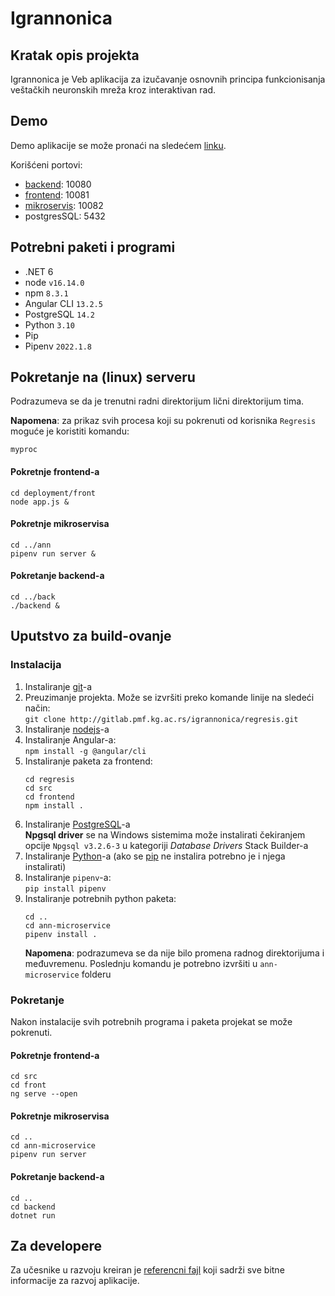 # Igrannonica

## Kratak opis projekta

Igrannonica je Veb aplikacija za izučavanje osnovnih principa funkcionisanja veštačkih neuronskih mreža kroz interaktivan
rad.

## Demo

Demo aplikacije se može pronaći na sledećem [linku](softeng.pmf.kg.ac.rs:10081).

Korišćeni portovi:
* [backend](softeng.pmf.kg.ac.rs:10080): 10080
* [frontend](softeng.pmf.kg.ac.rs:10081): 10081
* [mikroservis](softeng.pmf.kg.ac.rs:10082/docs): 10082
* postgresSQL: 5432

## Potrebni paketi i programi

* .NET 6
* node `v16.14.0`
* npm `8.3.1`
* Angular CLI `13.2.5`
* PostgreSQL `14.2`
* Python `3.10`
* Pip
* Pipenv `2022.1.8`


## Pokretanje na (linux) serveru

Podrazumeva se da je trenutni radni direktorijum lični direktorijum tima.

**Napomena**: za prikaz svih procesa koji su pokrenuti od korisnika `Regresis` moguće je koristiti komandu:
```
myproc
```

#### Pokretnje frontend-a
 ```
cd deployment/front
node app.js &
 ```

#### Pokretnje mikroservisa
 ```
cd ../ann
pipenv run server &
 ```
 
#### Pokretanje backend-a
```
cd ../back
./backend &
```

## Uputstvo za build-ovanje
### Instalacija

1. Instaliranje [git](https://git-scm.com/book/en/v2/Getting-Started-Installing-Git)-a
2. Preuzimanje projekta. Može se izvršiti preko komande linije na sledeći način:  
    `git clone http://gitlab.pmf.kg.ac.rs/igrannonica/regresis.git`
3. Instaliranje [nodejs](https://nodejs.org/dist/v16.14.0)-a
4. Instaliranje Angular-a:  
    `npm install -g @angular/cli`
3. Instaliranje paketa za frontend:  
    ```
    cd regresis
    cd src
    cd frontend
    npm install .
    ```
4. Instaliranje [PostgreSQL](https://www.postgresql.org/download)-a  
    **Npgsql driver** se na Windows sistemima može instalirati čekiranjem opcije `Npgsql v3.2.6-3` u kategoriji _Database Drivers_ Stack Builder-a
5. Instaliranje [Python](https://www.python.org/downloads/release/python-3102)-a (ako se [pip](https://pypi.org/project/pip) ne instalira potrebno je i njega instalirati)
6. Instaliranje `pipenv`-a:  
    `pip install pipenv`
7. Instaliranje potrebnih python paketa:  
    ```
    cd ..
    cd ann-microservice
    pipenv install .
    ```
    **Napomena**: podrazumeva se da nije bilo promena radnog direktorijuma i međuvremenu. Poslednju komandu je potrebno izvršiti u `ann-microservice` folderu
    
### Pokretanje

Nakon instalacije svih potrebnih programa i paketa projekat se može pokrenuti.

#### Pokretnje frontend-a
 ```
cd src
cd front
ng serve --open
 ```

#### Pokretnje mikroservisa
 ```
cd ..
cd ann-microservice
pipenv run server
 ```
 
#### Pokretanje backend-a
```
cd ..
cd backend
dotnet run
```


## Za developere

Za učesnike u razvoju kreiran je [referencni fajl](docs/internal/reference.md) koji sadrži sve bitne informacije za razvoj aplikacije.